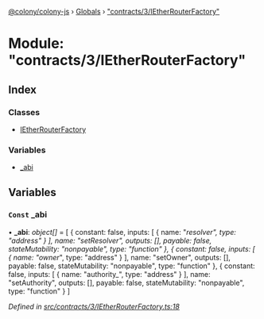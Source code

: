 [@colony/colony-js](../README.md) › [Globals](../globals.md) › ["contracts/3/IEtherRouterFactory"](_contracts_3_ietherrouterfactory_.md)

# Module: "contracts/3/IEtherRouterFactory"

## Index

### Classes

* [IEtherRouterFactory](../classes/_contracts_3_ietherrouterfactory_.ietherrouterfactory.md)

### Variables

* [_abi](_contracts_3_ietherrouterfactory_.md#const-_abi)

## Variables

### `Const` _abi

• **_abi**: *object[]* = [
  {
    constant: false,
    inputs: [
      {
        name: "_resolver",
        type: "address"
      }
    ],
    name: "setResolver",
    outputs: [],
    payable: false,
    stateMutability: "nonpayable",
    type: "function"
  },
  {
    constant: false,
    inputs: [
      {
        name: "owner_",
        type: "address"
      }
    ],
    name: "setOwner",
    outputs: [],
    payable: false,
    stateMutability: "nonpayable",
    type: "function"
  },
  {
    constant: false,
    inputs: [
      {
        name: "authority_",
        type: "address"
      }
    ],
    name: "setAuthority",
    outputs: [],
    payable: false,
    stateMutability: "nonpayable",
    type: "function"
  }
]

*Defined in [src/contracts/3/IEtherRouterFactory.ts:18](https://github.com/JoinColony/colonyJS/blob/60b53ae/src/contracts/3/IEtherRouterFactory.ts#L18)*
